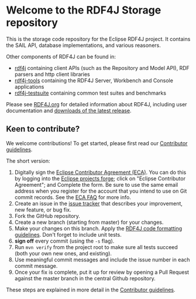 # Welcome to the RDF4J Storage repository

This is the storage code repository for the Eclipse RDF4J project. It contains the SAIL API, database implementations, and various reasoners.

Other components of RDF4J can be found in:
* [rdf4j](https://github.com/eclipse/rdf4j) containing client APIs (such as the Repository and Model API), RDF parsers and http client libraries
* [rdf4j-tools](https://github.com/eclipse/rdf4j-tools) containing the RDF4J Server, Workbench and Console applications
* [rdf4j-testsuite](https://github.com/eclipse/rdf4j-testsuite) containing common test suites and benchmarks

Please see [RDF4J.org](http://rdf4j.org) for detailed information about RDF4J, including
user documentation and [downloads of the latest release](http://rdf4j.org/download).

## Keen to contribute?

We welcome contributions! To get started, please first read our [Contributor
guidelines](https://github.com/eclipse/rdf4j/blob/master/.github/CONTRIBUTING.md).

The short version:

1. Digitally sign the [Eclipse Contributor Agreement (ECA)](https://www.eclipse.org/legal/ECA.php). You can do this by logging into the [Eclipse projects forge](http://www.eclipse.org/contribute/cla); click on "Eclipse Contributor Agreement"; and Complete the form. Be sure to use the same email address when you register for the account that you intend to use on Git commit records. See the [ECA FAQ](https://www.eclipse.org/legal/ecafaq.php) for more info. 
2. Create an issue in the [issue tracker](https://github.com/eclipse/rdf4j/issues) that describes your improvement, new feature, or bug fix.
3. Fork the GitHub repository.
4. Create a new branch (starting from master) for your changes. 
5. Make your changes on this branch. Apply the [RDF4J code formatting guidelines](https://github.com/eclipse/rdf4j-storage/blob/master/.github/CONTRIBUTING.md#code-formatting). Don't forget to include unit tests.
6. **sign off** every commit (using the `-s` flag).
7. Run `mvn verify` from the project root to make sure all tests succeed (both your own new ones, and existing).
8. Use meaningful commit messages and include the issue number in each commit message.
9. Once your fix is complete, put it up for review by opening a Pull Request against the master branch in the central Github repository.

These steps are explained in more detail in the [Contributor
guidelines](https://github.com/eclipse/rdf4j-storage/blob/master/.github/CONTRIBUTING.md).
